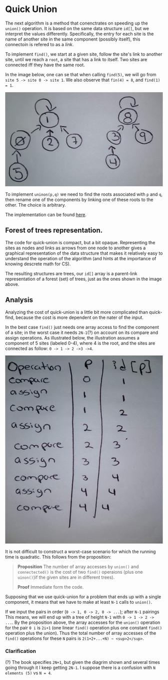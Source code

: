 # Quick Union

The next algorithm is a method that conenctrates on speeding up the `union()` operation. It is based on the same data structure `id[]`, but we interpret the values differently. Specifically, the entry for each site is the name of another site in the same component (possibly itself), this connectoin is refered to as a *link*.

To implement `find()`, we start at a given site, follow the site's link to another site, until we reach a `root`, a site that has a link to itself. Two sites are connected iff they have the same root.

In the image below, one can se that when calling `find(5)`, we will go from `site 5 -> site 0 -> site 1`.
We also observe that `fin(4) = 8`, and `find(1) = 1`.

<img src="https://github.com/Nerdrigo/algorithms/blob/master/1_dynamic_connectivity/images/1_quick_union_graph.jpg" width="600" height="300">

To implement `uninon(p,q)` we need to find the roots associated with `p` and `q`, then rename one of the components by linking one of these roots to the other. The choice is arbitrary.

The implementation can be found [here](https://github.com/Nerdrigo/algorithms/blob/master/1_dynamic_connectivity/2_quick_union.py).

## Forest of trees representation.

The code for quick-union is compact, but a bit opaque. Representing the sites as nodes and links as arrows from one node to another gives a graphical representation of the data structure that makes it relatively easy to understand the operation of the algorithm (and hints at the importance of knowing descrete math for CS).

The resulting structures are trees, our `id[]` array is a parent-link representation of a forest (set) of trees, just as the ones shown in the image above.

## Analysis

Analyzing the cost of quick-union is a little bit more complicated than quick-find, because the cost is more dependent on the nater of the input.

In the best case `find()` just needs one array access to find the component of a site; in the worst case it needs `2N-1`(?) on account on its compare and assign operations. As illustrated below, the illustration assumes a component of 5 sites (labeled 0-4), where 4 is the root, and the sites are connected as follow: `0 -> 1 -> 2 ->3 ->4`.

<img src="https://github.com/Nerdrigo/algorithms/blob/master/1_dynamic_connectivity/images/2_quick_union_analysis.jpg" width="600" height="600">

It is not difficult to construct a worst-case scenario for which the running time is quadratic. This follows from the proposition:

>**Proposition** The number of array accesses by `union()` and `connectected()` is the cost of two `find()` operaions (plus one `uinon()`)if the given sites are in different trees).
>
>**Proof** Immediate form the code.

Supposing that we use quick-union for a problem that ends up with a single component, it means that we have to make at least `N-1` calls to `union()`.

If we input the pairs in order (`0 -> 1, 0 -> 2, 0 -> ...`); after `N-1` pairings This means, we will end up with a tree of height `N-1` with `0 -> 1 -> 2 -> ...`. By the proposition above, the array accesses for the `union()` operation for the pair `0 i` is `2i+1` (one linear `find()` operation plus one constant `find()` operation plus the union). Thus the total number of array accesses of the `find()` operations for these `N` pairs is `2(1+2+...+N) ~ <sup>2</sup>`.

### Clarification
(?) The book specifies `2N+1`, but given the diagrim shown and several times going through it I keep getting `2N-1`. I suppose there is a confusion with `N elements (5)` vs `N = 4`.
